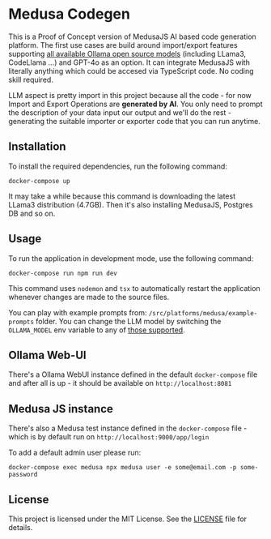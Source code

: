 # Medusa Codegen

This is a Proof of Concept version of MedusaJS AI based code generation platform. The first use cases are build around import/export features supporting [all available Ollama open source models](https://ollama.com/library) (including LLama3, CodeLlama ...) and GPT-4o as an option. It can integrate MedusaJS with literally anything which could be accesed via TypeScript code. No coding skill required.

LLM aspect is pretty import in this project because all the code - for now Import and Export Operations are **generated by AI**. You only need to prompt the description of your data input our output and we'll do the rest - generating the suitable importer or exporter code that you can run anytime.

## Installation

To install the required dependencies, run the following command:

```
docker-compose up
```

It may take a while because this command is downloading the latest LLama3 distribution (4.7GB). Then it's also installing MedusaJS, Postgres DB and so on.

## Usage

To run the application in development mode, use the following command:

```
docker-compose run npm run dev
```

This command uses `nodemon` and `tsx` to automatically restart the application whenever changes are made to the source files.

You can play with example prompts from: `/src/platforms/medusa/example-prompts` folder. 
You can change the LLM model by switching the `OLLAMA_MODEL` env variable to any of [those supported](https://ollama.com/library).

## Ollama Web-UI

There's a Ollama WebUI instance defined in the default `docker-compose` file and after all is up - it should be available on `http://localhost:8081`

## Medusa JS instance

There's also a Medusa test instance defined in the `docker-compose` file - which is by default run on `http://localhost:9000/app/login`

To add a default admin user please run:

```
docker-compose exec medusa npx medusa user -e some@email.com -p some-password 
```

## License

This project is licensed under the MIT License. See the [LICENSE](./LICENSE) file for details.
```
